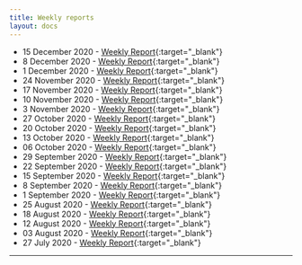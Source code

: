 ```yaml
---
title: Weekly reports
layout: docs
---
```

- 15 December 2020 - [Weekly Report](/reports/2020-12-15-weekly-report.html){:target="_blank"}
- 8 December 2020 - [Weekly Report](/reports/2020-12-08-weekly-report.html){:target="_blank"}
- 1 December 2020 - [Weekly Report](/reports/2020-12-01-weekly-report.html){:target="_blank"}
- 24 November 2020 - [Weekly Report](/reports/2020-11-24-weekly-report.html){:target="_blank"}
- 17 November 2020 - [Weekly Report](/reports/2020-11-17-weekly-report.html){:target="_blank"}
- 10 November 2020 - [Weekly Report](/reports/2020-11-10-weekly-report.html){:target="_blank"}
- 3 November 2020 - [Weekly Report](/reports/2020-11-03-weekly-report.html){:target="_blank"}
- 27 October 2020 - [Weekly Report](/reports/2020-10-27-weekly-report.html){:target="_blank"}
- 20 October 2020 - [Weekly Report](/reports/2020-10-20-weekly-report.html){:target="_blank"}
- 13 October 2020 - [Weekly Report](/reports/2020-10-13-weekly-report.html){:target="_blank"}
- 06 October 2020 - [Weekly Report](/reports/2020-10-06-weekly-report.html){:target="_blank"}
- 29 September 2020 - [Weekly Report](/reports/2020-09-29-weekly-report.html){:target="_blank"}
- 22 September 2020 - [Weekly Report](/reports/2020-09-22-weekly-report.html){:target="_blank"}
- 15 September 2020 - [Weekly Report](/reports/2020-09-15-weekly-report.html){:target="_blank"}
- 8 September 2020 - [Weekly Report](/reports/2020-09-08-weekly-report.html){:target="_blank"}
- 1 September 2020 - [Weekly Report](/reports/2020-09-01-weekly-report.html){:target="_blank"}
- 25 August 2020 - [Weekly Report](/reports/2020-08-25-weekly-report.html){:target="_blank"} 
- 18 August 2020 - [Weekly Report](/reports/2020-08-18-weekly-report.html){:target="_blank"} 
- 12 August 2020 - [Weekly Report](/reports/2020-08-12-weekly-report.html){:target="_blank"} 
- 03 August 2020 - [Weekly Report](/reports/2020-08-03-covid19-forecast-hub-report.html){:target="_blank"}  
- 27 July 2020 - [Weekly Report](/reports/2020-07-27-covid19-forecast-hub-report.html){:target="_blank"}  

***
